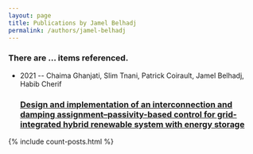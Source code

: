 ```yaml
---
layout: page
title: Publications by Jamel Belhadj
permalink: /authors/jamel-belhadj
---
```


<h3 id="number-posts">There are ... items referenced.</h3>
<ul class="post-list">
<li><span class='post-meta'>2021 -- Chaima Ghanjati, Slim Tnani, Patrick Coirault, Jamel Belhadj, Habib Cherif</span><h3><a class='post-link' href="{{ site.baseurl }}/design-and-implementation-of-an-interconnection-and-damping-assignment-passivity-based-control-for-grid-integrated-hybrid-renewable-system-with-energy-storage">Design and implementation of an interconnection and damping assignment–passivity-based control for grid-integrated hybrid renewable system with energy storage</a></h3></li>

</ul>
{% include count-posts.html %}
